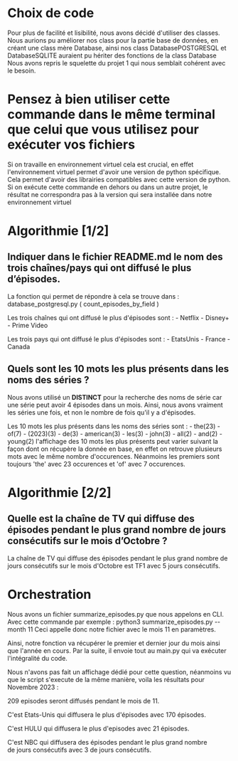 # Choix de code

Pour plus de facilité et lisibilité, nous avons décidé d'utiliser des classes.
Nous aurions pu améliorer nos class pour la partie base de données, en créant une class mère Database, ainsi nos class DatabasePOSTGRESQL et DatabaseSQLITE auraient pu hériter des fonctions de la class Database
Nous avons repris le squelette du projet 1 qui nous semblait cohérent avec le besoin.

# Pensez à bien utiliser cette commande dans le même terminal que celui que vous utilisez pour exécuter vos fichiers

Si on travaille en environnement virtuel cela est crucial, en effet l'environnement virtuel permet d'avoir une version de python spécifique.
Cela permet d'avoir des librairies compatibles avec cette version de python.
Si on exécute cette commande en dehors ou dans un autre projet, le résultat ne correspondra pas à la version qui sera installée dans notre environnement virtuel

# Algorithmie [1/2]

## Indiquer dans le fichier README.md le nom des trois chaînes/pays qui ont diffusé le plus d’épisodes.

La fonction qui permet de répondre à cela se trouve dans : database_postgresql.py ( count_episodes_by_field )

Les trois chaînes qui ont diffusé le plus d'épisodes sont : - Netflix - Disney+ - Prime Video

Les trois pays qui ont diffusé le plus d'épisodes sont : - EtatsUnis - France - Canada

## Quels sont les 10 mots les plus présents dans les noms des séries ?

Nous avons utilisé un **DISTINCT** pour la recherche des noms de série car une série peut avoir 4 épisodes dans un mois.
Ainsi, nous avons vraiment les séries une fois, et non le nombre de fois qu'il y a d'épisodes.

Les 10 mots les plus présents dans les noms des séries sont : - the(23) - of(7) - (2023)(3) - de(3) - american(3) - les(3) - john(3) - all(2) - and(2) - young(2)
l'affichage des 10 mots les plus présents peut varier suivant la façon dont on récupère la donnée en base, en effet on retrouve plusieurs mots avec le même nombre d'occurences. Néanmoins les premiers sont toujours 'the' avec 23 occurences et 'of' avec 7 occurences.

# Algorithmie [2/2]

## Quelle est la chaîne de TV qui diffuse des épisodes pendant le plus grand nombre de jours consécutifs sur le mois d’Octobre ?

La chaîne de TV qui diffuse des épisodes pendant le plus grand nombre de jours consécutifs sur le mois d'Octobre est TF1 avec 5 jours consécutifs.

# Orchestration

Nous avons un fichier summarize_episodes.py que nous appelons en CLI.
Avec cette commande par exemple : python3 summarize_episodes.py --month 11
Ceci appelle donc notre fichier avec le mois 11 en paramètres.

Ainsi, notre fonction va récupérer le premier et dernier jour du mois ainsi que l'année en cours.
Par la suite, il envoie tout au main.py qui va exécuter l'intégralité du code.

Nous n'avons pas fait un affichage dédié pour cette question, néanmoins vu que le script s'execute de la même manière, voila les résultats pour Novembre 2023 :

209 episodes seront diffusés pendant le mois de 11.

C'est Etats-Unis qui diffusera le plus d'épisodes avec 170 épisodes.

C'est HULU qui diffusera le plus d'episodes avec 21 épisodes.

C'est NBC qui diffusera des épisodes pendant le plus grand nombre \
de jours consécutifs avec 3 de jours consécutifs.
